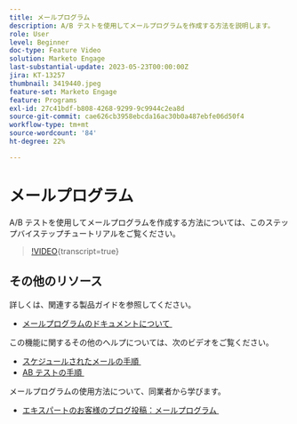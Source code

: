 ```yaml
---
title: メールプログラム
description: A/B テストを使用してメールプログラムを作成する方法を説明します。
role: User
level: Beginner
doc-type: Feature Video
solution: Marketo Engage
last-substantial-update: 2023-05-23T00:00:00Z
jira: KT-13257
thumbnail: 3419440.jpeg
feature-set: Marketo Engage
feature: Programs
exl-id: 27c41bdf-b808-4268-9299-9c9944c2ea8d
source-git-commit: cae626cb3958ebcda16ac30b0a487ebfe06d50f4
workflow-type: tm+mt
source-wordcount: '84'
ht-degree: 22%

---
```


# メールプログラム

A/B テストを使用してメールプログラムを作成する方法については、このステップバイステップチュートリアルをご覧ください。

>[!VIDEO](https://video.tv.adobe.com/v/3453368/?captions=jpn&learn=on){transcript=true}


## その他のリソース

詳しくは、関連する製品ガイドを参照してください。

* [&#x200B; メールプログラムのドキュメントについて &#x200B;](https://experienceleague.adobe.com/docs/marketo/using/product-docs/email-marketing/email-programs/creating-an-email-program/understanding-email-programs.html?lang=ja)

この機能に関するその他のヘルプについては、次のビデオをご覧ください。

* [&#x200B; スケジュールされたメールの手順 &#x200B;](https://experienceleague.adobe.com/docs/marketo-learn/tutorials/email-marketing/scheduled-email-watch.html?lang=ja)
* [AB テストの手順 &#x200B;](https://experienceleague.adobe.com/docs/marketo-learn/tutorials/email-marketing/ab-testing-watch.html?lang=ja)

メールプログラムの使用方法について、同業者から学びます。

* [&#x200B; エキスパートのお客様のブログ投稿：メールプログラム &#x200B;](https://nation.marketo.com/t5/product-blogs/marketo-success-series-email-programs/ba-p/304968)
